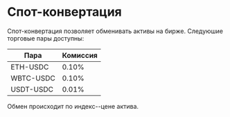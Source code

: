 # Спот-конвертация

Спот-конвертация позволяет обменивать активы на бирже. Следуюшие торговые пары доступны:

| Пара      | Комиссия |
| --------- | -------- |
| ETH-USDC  | 0.10%    |
| WBTC-USDC | 0.10%    |
| USDT-USDC | 0.01%    |

Обмен происходит по индекс--цене актива.
